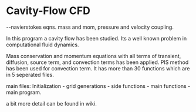 # Cavity-Flow CFD
--navierstokes eqns. mass and mom, pressure and velocity coupling.

In this program a cavity flow has been studied. Its a well known problem in computational fluid dynamics.

Mass conservation and momentum equations with all terms of transient, diffusion, source term, and convection terms has been applied. PIS method has been used for convection term.
It has more than 30 functions which are in 5 seperated files.

main files: Initialization - grid generations - side functions - main functions - main program.

a bit more detail can be found in wiki.
